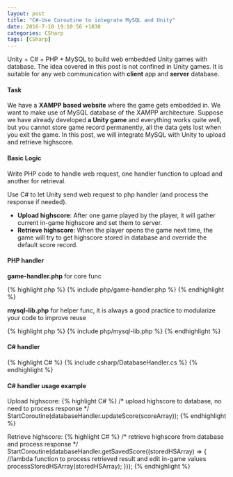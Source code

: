```yaml
---
layout: post
title: "C#-Use Coroutine to integrate MySQL and Unity"
date: 2016-7-10 19:10:56 +1030 
categories: CSharp
tags: [CSharp]
---
```


Unity + C# + PHP + MySQL to build web embedded Unity games with database. The idea covered in this post is not confined in Unity games. It is suitable for any web communication with **client** app and **server** database. 
<!--summary break-->
####  Task

We have a **XAMPP based website** where the game gets embedded in. We want to make use of MySQL database of the XAMPP architecture. Suppose we have already developed **a Unity game** and everything works quite well, but you cannot store game record permanently, all the data gets lost when you exit the game. In this post, we will integrate MySQL with Unity to upload and retrieve highscore.

####  Basic Logic

Write PHP code to handle web request, one handler function to upload and another for retrieval.
    
Use C# to let Unity send web request to php handler (and process the response if needed). 

* **Upload highscore**: After one game played by the player, it will gather current in-game highscore and set them to server.
* **Retrieve highscore**: When the player opens the game next time, the game will try to get highscore stored in database and override the default score record.

#### PHP handler

**game-handler.php** for core func

{% highlight php %}
{% include php/game-handler.php %}
{% endhighlight %}

**mysql-lib.php** for helper func, it is always a good practice to modularize your code to improve reuse

{% highlight php %}
{% include php/mysql-lib.php %}
{% endhighlight %}

#### C# handler

{% highlight C# %}
{% include csharp/DatabaseHandler.cs %}
{% endhighlight %}

#### C# handler usage example
Upload highscore:
{% highlight C# %}
/*  upload highscore to database, no need to process response */
StartCoroutine(databaseHandler.updateScore(scoreArray));
{% endhighlight %}

Retrieve highscore:
{% highlight C# %}
/* retrieve highscore from database and process response */
StartCoroutine(databaseHandler.getSavedScore((storedHSArray) =>
{
    //lambda function to process retrieved result and edit in-game values
    processStoredHSArray(storedHSArray);
}));
{% endhighlight %}